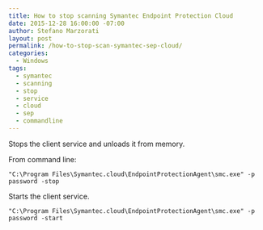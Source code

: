 ```yaml
---
title: How to stop scanning Symantec Endpoint Protection Cloud
date: 2015-12-28 16:00:00 -07:00
author: Stefano Marzorati
layout: post
permalink: /how-to-stop-scan-symantec-sep-cloud/
categories:
  - Windows
tags:
  - symantec
  - scanning
  - stop
  - service
  - cloud
  - sep
  - commandline
---
```

Stops the client service and unloads it from memory.   

From command line:   

	"C:\Program Files\Symantec.cloud\EndpointProtectionAgent\smc.exe" -p password -stop
	
Starts the client service.   

	"C:\Program Files\Symantec.cloud\EndpointProtectionAgent\smc.exe" -p password -start